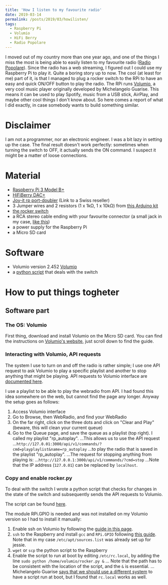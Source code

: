 ```yaml
---
title: 'How I listen to my favourite radio'
date: 2019-03-14
permalink: /posts/2019/03/howilisten/
tags:
  - Raspberry Pi
  - Volumio
  - HiFi Berry
  - Radio Popolare
---
```


I moved out of my country more than one year ago, and one of the things I miss the most is being able to easily listen to my favourite radio ([Radio Popolare](www.radiopopolare.it)). Since the radio has a web streaming, I figured out I could use my Raspberry Pi to play it. Quite a boring story up to now. The cool (at least for me) part of it, is that I managed to plug a rocker switch to the RPi to have an easy and quick ON/OFF button to play the radio. The RPi runs [Volumio](volumio.org), a very cool music player originally developed by Michelangelo Guarise. This means it can be used to play Spotify, music from a USB stick, AirPlay, and maybe other cool things I don't know about.
So here comes a report of what I did exactly, in case somebody wants to build something similar.


Disclaimer
======
I am not a programmer, nor an electronic engineer. I was a bit lazy in setting up the case. The final result doesn't work perfectly: sometimes when turning the switch to OFF, it actually sends the ON command. I suspect it might be a matter of loose connections.


Material
======
* [Raspberry Pi 3 Model B+](www.raspberrypi.org/products/raspberry-pi-3-model-b-plus)
* [HiFiBerry DAC+](www.hifiberry.com/products/dacplus)
* [Joy-it rp port-doubler](www.conrad.ch/fr/joy-it-rb-port-doubler-1-pcs-1720611.html) (Link to a Swiss reseller)
* 3 Jumper wires and 2 resistors (1 x 1k&#937;, 1 x 10k&#937;) from [this Arduino kit](wiki.seeedstudio.com/Sidekick_Basic_Kit_for_Arduino_V2)
* [the rocker switch](www.conrad.ch/fr/interrupteur-a-levier-1-x-offon-sci-701011-250-vac-15-a-a-accrochage-1-pcs-701011.html)
* a RCA stereo cable ending with your favourite connector (a small jack in my case, [like this](www.amazon.com/Adecco-LLC-Stereo-Female-Adapter/dp/B01ET3Y2SO/ref=sr_1_22?keywords=rca+to+jack&qid=1552585050&s=electronics&sr=1-22))
* a power supply for the Raspberry Pi
* a Micro SD card


Software
======
* Volumio version 2.452 [Volumio](volumio.org)
* a [python script](raw.githubusercontent.com/martabe/Pi-Fi/master/rocker.py) that deals with the switch


How to put things togheter
======


Software part
------


### The OS: Volumio
First thing, download and install Volumio on the Micro SD card. You can find the instructions on [Volumio's website](volumio.org/get-started/), just scroll down to find the guide.

### Interacting with Volumio, API requests
The system I use to turn on and off the radio is rather simple; I use one API request to ask Volumio to play a specific playlist and another to stop anything that might be playing. API requests to Volumio interface are [documented here](volumio.github.io/docs/API/API_Overview.html).

I use a playlist to be able to play the webradio from API. I had found this idea somewhere on the web, but cannot find the page any longer. Anyway the setup goes as follows:
1. Access Volumio interface
2. Go to Browse, then WebRadio, and find your WebRadio
3. On the far right, click on the three dots and click on "Clear and Play" (beware, this will clean your current queue)
4. Go to the Queue page, and save the queue as a playlist (top right). I called my playlist "rp_autoplay".
...This allows us to use the API request
...`http://127.0.01:3000/api/v1/commands/?cmd=playplaylist&name=rp_autoplay`
...to play the radio that is saved in the playlist "rp_autoplay".
...The request for stopping anything from playing is:
...`http://127.0.0.1:3000/api/v1/commands/?cmd=stop`
...Note that the IP address (`127.0.01`) can be replaced by `localhost`.

### Copy and enable rocker.py
To deal with the switch I wrote a python script that checks for changes in the state of the switch and subsequently sends the API requests to Volumio.

The script can be found [here](github.com/martabe/Pi-Fi/blob/master/rocker.py).

The module RPi.GPIO is needed and was not installed on my Volumio version so I had to install it manually:
1. Enable ssh on Volumio by following the [guide in this page](volumio.github.io/docs/User_Manual/SSH.html).
2. `ssh` to the Raspberry and install `gcc` and `RPi.GPIO` following [this guide](zasieczny.wordpress.com/2015/02/12/volumio-installing-gpio-python-module-to-control-amplifier/). Note that in my case `/etc/apt/sources.list` was already set up for jessie.
3. `wget` or `scp` the python script to the Raspberry
4. Enable the script to run at boot by editing `/etc/rc.local`, by adding the line `sudo python /home/volumio/rocker.py &`
... Note that the path has to be consistent with the location of the script, and the `&` is essential.
... Michelangelo Guarise [says that we should use a different system](volumio.org/forum/problem-starting-python-script-via-etc-local-t5971.html) to have a script run at boot, but I found that `rc.local` works as well.

